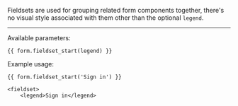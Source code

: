 Fieldsets are used for grouping related form components together, there's no visual style associated with them other than the optional `legend`.

----

Available parameters:

	{{ form.fieldset_start(legend) }}

Example usage:

	{{ form.fieldset_start('Sign in') }}

	<fieldset>
		<legend>Sign in</legend>
